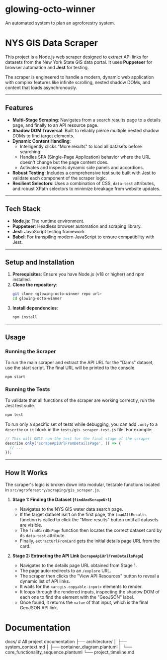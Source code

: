 # glowing-octo-winner
An automated system to plan an agroforestry system.

# NYS GIS Data Scraper

This project is a Node.js web scraper designed to extract API links for datasets from the New York State GIS data portal. It uses **Puppeteer** for browser automation and **Jest** for testing.

The scraper is engineered to handle a modern, dynamic web application with complex features like infinite scrolling, nested shadow DOMs, and content that loads asynchronously.

-----

## Features

  * **Multi-Stage Scraping**: Navigates from a search results page to a details page, and finally to an API resource page.
  * **Shadow DOM Traversal**: Built to reliably pierce multiple nested shadow DOMs to find target elements.
  * **Dynamic Content Handling**:
      * Intelligently clicks "More results" to load all datasets before searching.
      * Handles SPA (Single-Page Application) behavior where the URL doesn't change but the page content does.
      * Activates and inspects dynamic side panels and accordions.
  * **Robust Testing**: Includes a comprehensive test suite built with Jest to validate each component of the scraper logic.
  * **Resilient Selectors**: Uses a combination of CSS, `data-test` attributes, and robust XPath selectors to minimize breakage from website updates.

-----

## Tech Stack

  * **Node.js**: The runtime environment.
  * **Puppeteer**: Headless browser automation and scraping library.
  * **Jest**: JavaScript testing framework.
  * **Babel**: For transpiling modern JavaScript to ensure compatibility with Jest.

-----

## Setup and Installation

1.  **Prerequisites**: Ensure you have Node.js (v18 or higher) and npm installed.
2.  **Clone the repository**:
    ```bash
    git clone <glowing-octo-winner repo url>
    cd glowing-octo-winner
    ```
3.  **Install dependencies**:
    ```bash
    npm install
    ```

-----

## Usage

### Running the Scraper

To run the main scraper and extract the API URL for the "Dams" dataset, use the start script. The final URL will be printed to the console.

```bash
npm start
```

### Running the Tests

To validate that all functions of the scraper are working correctly, run the Jest test suite.

```bash
npm test
```

To run only a specific set of tests while debugging, you can add `.only` to a `describe` or `it` block in the `tests/gis_scraper.test.js` file. For example:

```javascript
// This will ONLY run the test for the final stage of the scraper
describe.only('scrapeApiUrlFromDetailsPage', () => {
  // ...
});
```

-----

## How It Works

The scraper's logic is broken down into modular, testable functions located in `src/agroforestry/scraping/gis_scraper.js`.

1.  **Stage 1: Finding the Dataset (`findAndScrapeUrl`)**

      * Navigates to the NYS GIS water data search page.
      * If the target dataset isn't on the first page, the `loadAllResults` function is called to click the "More results" button until all datasets are visible.
      * The `findCardOnPage` function then locates the correct dataset card by its `data-test` attribute.
      * Finally, `extractUrlFromCard` gets the initial details page URL from the card.

2.  **Stage 2: Extracting the API Link (`scrapeApiUrlFromDetailsPage`)**

      * Navigates to the details page URL obtained from Stage 1.
      * The page auto-redirects to an `/explore` URL.
      * The scraper then clicks the "View API Resources" button to reveal a dynamic list of API links.
      * It waits for the `<arcgis-copyable-input>` elements to render.
      * It loops through the rendered inputs, inspecting the shadow DOM of each one to find the element with the "GeoJSON" label.
      * Once found, it returns the `value` of that input, which is the final GeoJSON API link.

# Documentation 
docs/                 # All project documentation
├── architecture/
│   ├── system_context.md
│   ├── container_diagram.plantuml
│   └── core_functionality_sequence.plantuml
└── project_timeline.md